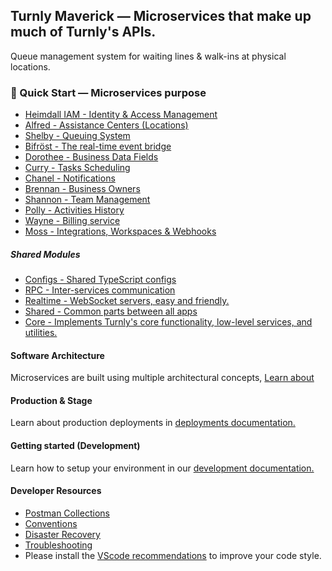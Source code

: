 ## Turnly Maverick — Microservices that make up much of Turnly's APIs.

Queue management system for waiting lines & walk-ins at physical locations.

### 🦦 Quick Start — Microservices purpose

- [Heimdall IAM - Identity & Access Management](/apps/heimdall)
- [Alfred - Assistance Centers (Locations)](/apps/alfred)
- [Shelby - Queuing System](/apps/shelby)
- [Bifröst - The real-time event bridge](/apps/bifrost)
- [Dorothee - Business Data Fields](/apps/dorothee)
- [Curry - Tasks Scheduling](/apps/curry)
- [Chanel - Notifications](/apps/chanel)
- [Brennan - Business Owners](/apps/brennan)
- [Shannon - Team Management](/apps/shannon)
- [Polly - Activities History](/apps/polly)
- [Wayne - Billing service](/apps/wayne)
- [Moss - Integrations, Workspaces & Webhooks](/apps/moss)

##### Shared Modules

- [Configs - Shared TypeScript configs](https://github.com/turnly/configs)
- [RPC - Inter-services communication](https://github.com/turnly/rpc)
- [Realtime - WebSocket servers, easy and friendly.](https://github.com/turnly/realtime)
- [Shared - Common parts between all apps](https://github.com/turnly/shared)
- [Core - Implements Turnly's core functionality, low-level services, and utilities.](https://github.com/turnly/core)

#### Software Architecture

Microservices are built using multiple architectural concepts, [Learn about](/docs/architecture)

#### Production & Stage

Learn about production deployments in [deployments documentation.](/docs/deployment.md)

#### Getting started (Development)

Learn how to setup your environment in our [development documentation.](/docs/development.md)

#### Developer Resources

- [Postman Collections](/docs/postman/)
- [Conventions](/docs/conventions.md)
- [Disaster Recovery](/docs/disaster-recovery.md)
- [Troubleshooting](/docs/troubleshooting.md)
- Please install the [VScode recommendations](/.vscode/extensions.json) to improve your code style.
